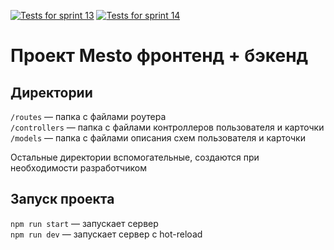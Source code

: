 [![Tests for sprint 13](https://github.com/HanmaDaiki/express-mesto-gha/actions/workflows/tests-13-sprint.yml/badge.svg)](https://github.com/HanmaDaiki/express-mesto-gha/actions/workflows/tests-13-sprint.yml) [![Tests for sprint 14](https://github.com/HanmaDaiki/express-mesto-gha/actions/workflows/tests-14-sprint.yml/badge.svg)](https://github.com/HanmaDaiki/express-mesto-gha/actions/workflows/tests-14-sprint.yml)
# Проект Mesto фронтенд + бэкенд 

## Директории

`/routes` — папка с файлами роутера  
`/controllers` — папка с файлами контроллеров пользователя и карточки   
`/models` — папка с файлами описания схем пользователя и карточки  
  
Остальные директории вспомогательные, создаются при необходимости разработчиком

## Запуск проекта

`npm run start` — запускает сервер   
`npm run dev` — запускает сервер с hot-reload
